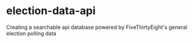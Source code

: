 # election-data-api
Creating a searchable api database powered by FiveThirtyEight's general election polling data
